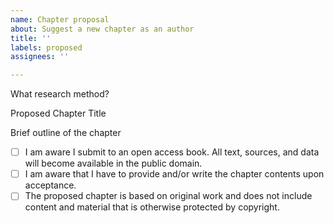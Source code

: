 ```yaml
---
name: Chapter proposal
about: Suggest a new chapter as an author
title: ''
labels: proposed
assignees: ''

---
```


What research method?

Proposed Chapter Title

Brief outline of the chapter

- [ ] I am aware I submit to an open access book. All text, sources, and data will become available in the public domain.
- [ ] I am aware that I have to provide and/or write the chapter contents upon acceptance. 
- [ ] The proposed chapter is based on original work and does not include content and material that is otherwise protected by copyright.
